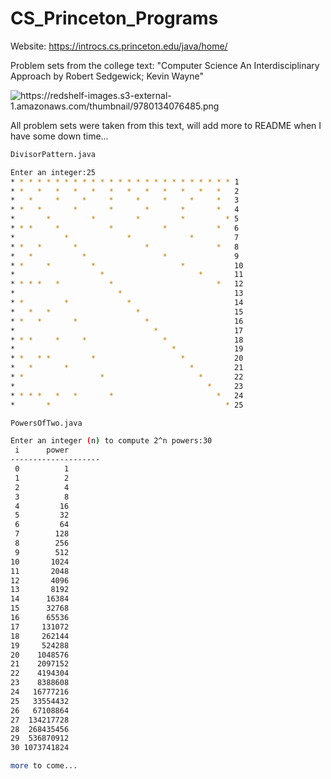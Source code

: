 # CS_Princeton_Programs
Website: https://introcs.cs.princeton.edu/java/home/

Problem sets from the college text: "Computer Science An Interdisciplinary Approach by Robert Sedgewick; Kevin Wayne"

<img src="https://redshelf-images.s3-external-1.amazonaws.com/thumbnail/9780134076485.png" title="" alt="https://redshelf-images.s3-external-1.amazonaws.com/thumbnail/9780134076485.png" data-align="center">

All problem sets were taken from this text, will add more to README when I have some down time...

```bash
DivisorPattern.java

Enter an integer:25
* * * * * * * * * * * * * * * * * * * * * * * * * 1
* *   *   *   *   *   *   *   *   *   *   *   *   2
*   *     *     *     *     *     *     *     *   3
* *   *       *       *       *       *       *   4
*       *         *         *         *         * 5
* * *     *           *           *           *   6
*           *             *             *         7
* *   *       *               *               *   8
*   *           *                 *               9
* *     *         *                   *           10
*                   *                     *       11
* * * *   *           *                       *   12
*                       *                         13
* *         *             *                       14
*   *   *                   *                     15
* *   *       *               *                   16
*                               *                 17
* * *     *     *                 *               18
*                                   *             19
* *   * *         *                   *           20
*   *       *                           *         21
* *                 *                     *       22
*                                           *     23
* * * *   *   *       *                       *   24
*       *                                       * 25
```

```bash
PowersOfTwo.java

Enter an integer (n) to compute 2^n powers:30
 i      power
--------------------
 0          1
 1          2
 2          4
 3          8
 4         16
 5         32
 6         64
 7        128
 8        256
 9        512
10       1024
11       2048
12       4096
13       8192
14      16384
15      32768
16      65536
17     131072
18     262144
19     524288
20    1048576
21    2097152
22    4194304
23    8388608
24   16777216
25   33554432
26   67108864
27  134217728
28  268435456
29  536870912
30 1073741824
```
```bash
more to come... 
```
